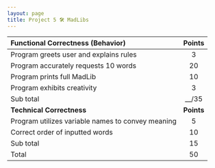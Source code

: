 ```yaml
---
layout: page
title: Project 5 🛠 MadLibs
---
```


| Functional Correctness (Behavior)                 |   Points   |
|:--------------------------------------------------|:----------:|
| Program greets user and explains rules            |     3      |
| Program accurately requests 10 words              |     20     |
| Program prints full MadLib                        |     10     |
| Program exhibits creativity                       |     3      |
| Sub total                                         |   __/35    |
| **Technical Correctness**                         | **Points** |
| Program utilizes variable names to convey meaning |     5      |
| Correct order of inputted words                   |     10     |
| Sub total                                         |     15     |
| Total                                             |     50     |

